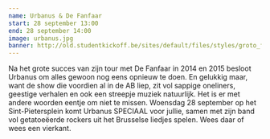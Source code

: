 ```yaml
---
name: Urbanus & De Fanfaar
start: 28 september 13:00
end: 28 september 14:00
image: urbanus.jpg
banner: http://old.studentkickoff.be/sites/default/files/styles/groto_foto-980x/public/Urbanus%26DeFanfaar-%20Happy%20%28C%29%20Kim%20Vreys%202000.jpg?itok=ZaMOPmDP
---
```

Na het grote succes van zijn tour met De Fanfaar in 2014 en 2015 besloot Urbanus om alles gewoon nog eens opnieuw te doen. En gelukkig maar, want de show die voordien al in de AB liep, zit vol sappige oneliners, geestige verhalen en ook een streepje muziek natuurlijk. Het is er met andere woorden eentje om niet te missen. Woensdag 28 september op het Sint-Pietersplein komt Urbanus SPECIAAL voor jullie, samen met zijn band vol getatoeëerde rockers uit het Brusselse liedjes spelen. Wees daar of wees een vierkant.
